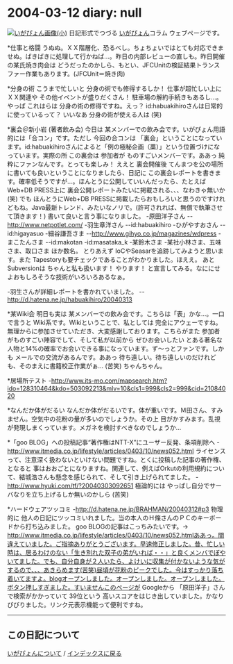 2004-03-12 diary: null
=====================================================================================================
[![いがぴょん画像(小)](https://igapyon.github.io/diary/images/iga200306s.jpg "いがぴょん")](https://igapyon.github.io/diary/memo/memoigapyon.html) 日記形式でつづる [いがぴょん](https://igapyon.github.io/diary/memo/memoigapyon.html)コラム ウェブページです。

*仕事と格闘
うぬぬ。ＸＸ階層化、恐るべし。ちょちょいではとても対応できませぬ。ばきばきに処理して行かねば…。昨日の内部レビューの直しも。昨日開催の某氏焼き肉会は どうだったのかしら、もとい、JFCUnitの検証結果トランスファー作業もあります。(JFCUnit＝焼き肉)

*分身の術
こうまで忙しいと 分身の術でも修得するしか！ 仕事が超忙しい上に ＸＸ関連や その他イベントが盛りだくさん！ 駐車場の解約手続きもあるし…。やっぱ これはらは 分身の術の修得ですね。えっ？ id:habuakihiroさんは日常的に使っているって？ いいなあ 分身の術が使える人は (笑)

*裏会＠新小岩 (著者飲み会)
今日は 某メンバーでの飲み会です。いがぴょん用語的には「合コン」です。ただし 今回の合コンは 「裏会」ということになっています。id:habuakihiroさんによると「例の極秘企画（藁）」という位置づけになっています。実際の所 この裏会は 参加者が ものすごいメンバーです。ああっ 純粋にファンなんです。とっても楽しみ！
ええと 裏会開催後 てんまつを公の場所に書いても良いということになりましたら、日記に この裏会レポートを書きます。確率低そうですが…。ほんとうに公開していいんだったら、たとえば Web+DB PRESS上に 裏会公開レポートみたいに掲載される、、、なわきゃ無いか (笑) でも ほんとうにWeb+DB PRESSに掲載したらおもしろいと思うのですけれどもね。Java最新トレンド、みたいなノリで。(許可されれば、無償で執筆させて頂きます！)
書いて良いと言う事になりました。
-原田洋子さん
--http://www.netpotlet.com/
-羽生章洋さん
--id:habuakihiro
-ひがやすおさん
--id:higayasuo
-細谷謙吾さま
--http://www.gihyo.co.jp/magazines/wdpress
-まこたんさま
--id:makotan
-id:masataka_k
-某鈴木さま
-某社小林さま、五味さま、取口さま
ほか数名。
とりあえず IoCやSeasarを追跡してみようと思います。また Tapestoryも要チェックであることがわかりました。ほええ。
あとSubversionは ちゃんと私も扱います！ やります！ と宣言してみる。なににせよおもしろそうな技術がいろいろあるなぁ。

-羽生さんが詳細レポートを書かれていました。
--http://d.hatena.ne.jp/habuakihiro/20040313

*某Wiki会
明日も実は 某メンバーでの飲み会です。こちらは「表」かな…。一口で言うと Wiki系です。Wikiということで、私としては 完全にアウェーですね。無理からに参加させていただき、大変感謝しております。こちらがまた 参加者がものすごい陣容でして、そして私が以前から ぜひお会いしたい とある著名な人物と14%の確率でお会いできる事になっています。ず～っとファンです。しかも メールでの交流があるんです。ああっ 待ち遠しい。待ち遠しいのだけれども、そのまえに書籍校正作業がぁ… (苦笑) ちゃんちゃん。

*居場所テスト
-http://www.its-mo.com/mapsearch.htm?ido=128310464&kdo=503092213&mlv=10&cls1=999&cls2=999&cid=21084020

*なんだか体がだるい
なんだか体がだるいです。体が重いです。Ｍ田さん、すみません。空気中の花粉の量が多いのでしょうか。その上 目がかすみます。乱視が発現しまくっています。メガネを検討すべきなのでしょうか…

*「goo BLOG」への投稿記事“著作権はNTT-X”にユーザー反発、条項削除へ
-http://www.itmedia.co.jp/lifestyle/articles/0403/10/news052.html
ライセンスって、注意深く扱わないといけない問題ですね。とくに投稿した記事の著作権、となると 事はおおごとになりますね。関連して、例えばOrkutの利用規約について、結城浩さんも懸念を感じられて、そして引き上げられてました。
-http://www.hyuki.com/tf/?20040303092651
極論的には やっぱし自分でサーバなりを立ち上げるしか無いのかしら (苦笑)

*ハードウェアツッコミ
-http://d.hatena.ne.jp/BRAHMAN/20040312#p3
物理的に 他人の日記にツッコミいれました。当の本人のＨ條さんのＰＣのキーボードから打ち込みました。
goo BLOGの記事はこっちみたいです。→ http://www.itmedia.co.jp/lifestyle/articles/0403/10/news052.htmlああっ。間違えていました。ご指摘ありがとうございます。早速修正しました。昔、忙しい時は、居るわけのない「生き別れた双子の弟がいれば・・」と良くメンバでぼやいてました。でも、自分自身が２人いたら、よけいに収集が付かないような気がするので、、、あきらめます(苦笑)昼頃が花粉のピークでした。今はすっかり落ち着いてますよ。blogオープンしました。オープンしました。オープンしました。ボタン押しすぎました。すいませんこのページが Googleから 「原田洋子」さんで検索がかかっていて 39位という 高いスコアをはじき出していました。かなりびびりました。リンク元表示機能って便利ですね。


----------------------------------------------------------------------------------------------------

## この日記について
[いがぴょんについて](http://www.igapyon.jp/igapyon/diary/memo/memoigapyon.html) / [インデックスに戻る](https://igapyon.github.io/diary/idxall.html)
